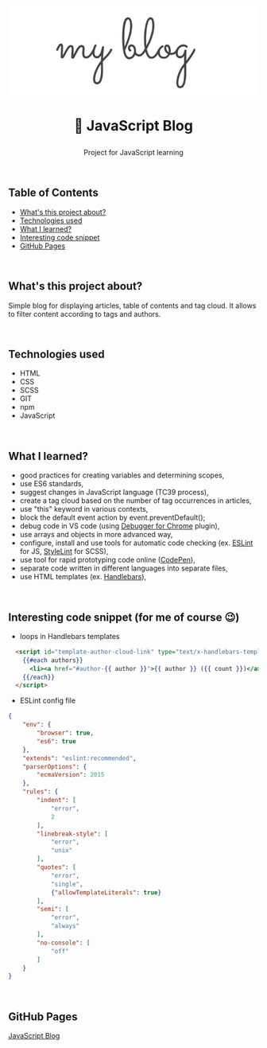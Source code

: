 <p align="center">
<a href="https://grzegorz-jodlowski.github.io/javascript-blog/"><img src="logo5.jpg" title="logo" alt="title of blog: 'my blog'"></a>
</p>

# <p align="center">📖 JavaScript Blog</p>
<p align="center">Project for JavaScript learning</p>

</br>

## Table of Contents

- [What's this project about?](#about)
- [Technologies used](#technologies)
- [What I learned?](#what)
- [Interesting code snippet](#interesting)
- [GitHub Pages](#gitHub)

</br>

## <a name="about"></a>What's this project about?

Simple blog for displaying articles, table of contents and tag cloud. It allows to filter content according to tags and authors.

</br>

## <a name="technologies"></a>Technologies used
- HTML
- CSS
- SCSS
- GIT
- npm
- JavaScript

</br>

## <a name="what"></a>What I learned?
- good practices for creating variables and determining scopes,
- use ES6 standards,
- suggest changes in JavaScript language (TC39 process),
- create a tag cloud based on the number of tag occurrences in articles,
- use "this" keyword in various contexts,
- block the default event action by event.preventDefault();
- debug code in VS code (using <a href="https://marketplace.visualstudio.com/items?itemName=msjsdiag.debugger-for-chrome">Debugger for Chrome</a> plugin),
- use arrays and objects in more advanced way,
- configure, install and use tools for automatic code checking (ex. <a href="https://eslint.org/">ESLint</a> for JS, <a href="https://stylelint.io/">StyleLint</a> for SCSS),
- use tool for rapid prototyping code online (<a href="https://codepen.io/">CodePen</a>),
- separate code written in different languages into separate files,
- use HTML templates (ex. <a href="https://handlebarsjs.com/">Handlebars</a>),

</br>

## <a name="interesting"></a>Interesting code snippet (for me of course 😉)
- loops in Handlebars templates

```html
  <script id="template-author-cloud-link" type="text/x-handlebars-template">
    {{#each authors}}
      <li><a href="#author-{{ author }}">{{ author }} ({{ count }})</a>&nbsp;&nbsp;</li>
    {{/each}}
  </script>
```

- ESLint config file

```json
{
    "env": {
        "browser": true,
        "es6": true
    },
    "extends": "eslint:recommended",
    "parserOptions": {
        "ecmaVersion": 2015
    },
    "rules": {
        "indent": [
            "error",
            2
        ],
        "linebreak-style": [
            "error",
            "unix"
        ],
        "quotes": [
            "error",
            "single",
            {"allowTemplateLiterals": true}
        ],
        "semi": [
            "error",
            "always"
        ],
        "no-console": [
            "off"
        ]
    }
}
```

</br>

## <a name="gitHub"></a>GitHub Pages
<a href="https://grzegorz-jodlowski.github.io/javascript-blog/">JavaScript Blog</a>


